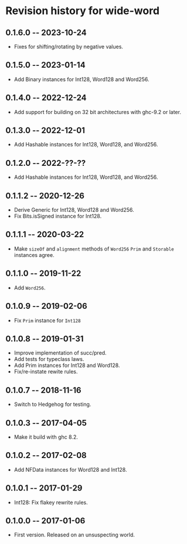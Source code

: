 # Revision history for wide-word

## 0.1.6.0 -- 2023-10-24

* Fixes for shifting/rotating by negative values.

## 0.1.5.0 -- 2023-01-14

* Add Binary instances for Int128, Word128 and Word256.

## 0.1.4.0 -- 2022-12-24

* Add support for building on 32 bit architectures with ghc-9.2 or later.

## 0.1.3.0 -- 2022-12-01

* Add Hashable instances for Int128, Word128, and Word256.

## 0.1.2.0 -- 2022-??-??

* Add Hashable instances for Int128, Word128, and Word256.

## 0.1.1.2 -- 2020-12-26

* Derive Generic for Int128, Word128 and Word256.
* Fix Bits.isSigned instance for Int128.

## 0.1.1.1 -- 2020-03-22

* Make `sizeOf` and `alignment` methods of `Word256` `Prim` and `Storable`
  instances agree.

## 0.1.1.0 -- 2019-11-22

* Add `Word256`.

## 0.1.0.9 -- 2019-02-06

* Fix `Prim` instance for `Int128`

## 0.1.0.8  -- 2019-01-31

* Improve implementation of succ/pred.
* Add tests for typeclass laws.
* Add Prim instances for Int128 and Word128.
* Fix/re-instate rewite rules.

## 0.1.0.7  -- 2018-11-16

* Switch to Hedgehog for testing.

## 0.1.0.3  -- 2017-04-05

* Make it build with ghc 8.2.

## 0.1.0.2  -- 2017-02-08

* Add NFData instances for Word128 and Int128.

## 0.1.0.1  -- 2017-01-29

* Int128: Fix flakey rewrite rules.

## 0.1.0.0  -- 2017-01-06

* First version. Released on an unsuspecting world.
